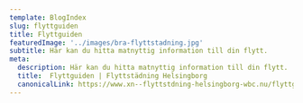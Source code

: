 ```yaml
---
template: BlogIndex
slug: flyttguiden
title: Flyttguiden
featuredImage: '../images/bra-flyttstadning.jpg'
subtitle: Här kan du hitta matnyttig information till din flytt.
meta:
  description: Här kan du hitta matnyttig information till din flytt.
  title:  Flyttguiden | Flyttstädning Helsingborg
  canonicalLink: https://www.xn--flyttstdning-helsingborg-wbc.nu/flyttguiden/
---
```

